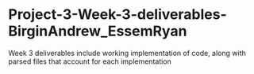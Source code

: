 # Project-3-Week-3-deliverables-BirginAndrew_EssemRyan
Week 3 deliverables include working implementation of code, along with parsed files that account for each implementation
